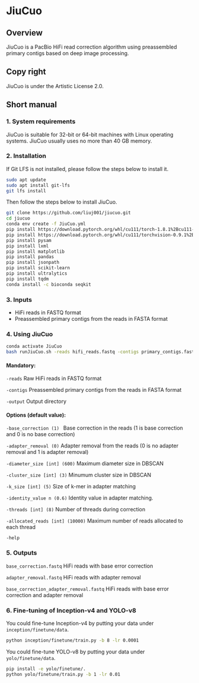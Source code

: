 # JiuCuo

## Overview

JiuCuo is a PacBio HiFi read correction algorithm using preassembled primary contigs based on deep image processing.

## Copy right

JiuCuo is under the Artistic License 2.0.

## Short manual

### 1. System requirements

JiuCuo is suitable for 32-bit or 64-bit machines with Linux operating systems. JiuCuo usually uses no more than 40 GB memory.

### 2. Installation
If Git LFS is not installed, please follow the steps below to install it.
```sh
sudo apt update
sudo apt install git-lfs
git lfs install
```
Then follow the steps below to install JiuCuo.
```sh
git clone https://github.com/liuj001/jiucuo.git
cd jiucuo
conda env create -f JiuCuo.yml
pip install https://download.pytorch.org/whl/cu111/torch-1.8.1%2Bcu111-cp38-cp38-linux_x86_64.whl -i https://mirrors.tuna.tsinghua.edu.cn/pypi/web/simple
pip install https://download.pytorch.org/whl/cu111/torchvision-0.9.1%2Bcu111-cp38-cp38-linux_x86_64.whl  -i https://mirrors.tuna.tsinghua.edu.cn/pypi/web/simple
pip install pysam
pip install lxml
pip install matplotlib
pip install pandas
pip install jsonpath
pip install scikit-learn
pip install ultralytics
pip install tqdm
conda install -c bioconda seqkit
```

### 3. Inputs
- HiFi reads in FASTQ format
- Preassembled primary contigs from the reads in FASTA format

### 4. Using JiuCuo
```sh
conda activate JiuCuo
bash runJiuCuo.sh -reads hifi_reads.fastq -contigs primary_contigs.fasta -output directory [-options | -options]
```
#### Mandatory:
`-reads`
  Raw HiFi reads in FASTQ format

`-contigs`
  Preassembled primary contigs from the reads in FASTA format

`-output`
  Output directory

#### Options (default value):
`-base_correction (1) `
  Base correction in the reads (1 is base correction and 0 is no base correction)

`-adapter_removal (0)`
  Adapter removal from the reads (0 is no adapter removal and 1 is adapter removal)

`-diameter_size [int] (600)`
  Maximum diameter size in DBSCAN

`-cluster_size [int] (3)`
  Minumum cluster size in DBSCAN

`-k_size [int] (5)`
  Size of k-mer in adapter matching

`-identity_value n (0.6)`
  Identity value in adapter matching.

`-threads [int] (8)`
  Number of threads during correction

`-allocated_reads [int] (10000)`
  Maximum number of reads allocated to each thread

`-help`

### 5. Outputs
`base_correction.fastq`
HiFi reads with base error correction

`adapter_removal.fastq`
HiFi reads with adapter removal

`base_correction_adapter_removal.fastq`
 HiFi reads with base error correction and adapter removal

### 6. Fine-tuning of Inception-v4 and YOLO-v8
You could fine-tune Inception-v4 by putting your data under `inception/finetune/data`.
```sh
python inception/finetune/train.py -b 8 -lr 0.0001
```
You could fine-tune YOLO-v8 by putting your data under `yolo/finetune/data`.
```sh
pip install -e yolo/finetune/.
python yolo/finetune/train.py -b 1 -lr 0.01
```